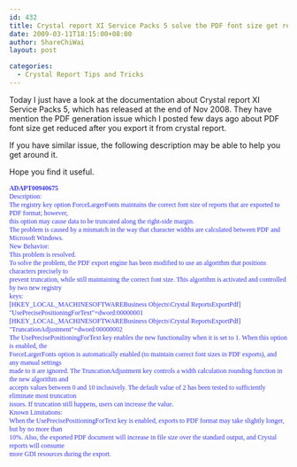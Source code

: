 ```yaml
---
id: 432
title: Crystal report XI Service Packs 5 solve the PDF font size get reduced/smaller issue
date: 2009-03-11T18:15:00+08:00
author: ShareChiWai
layout: post

categories:
  - Crystal Report Tips and Tricks
---
```


Today I just have a look at the documentation about Crystal report XI Service Packs 5, which has released at the end of Nov 2008.
They have mention the PDF generation issue which I posted few days ago about PDF font size get reduced after you export it from crystal report.

If you have similar issue, the following description may be able to help you get around it.

Hope you find it useful.

<span style="font-family:verdana;color:rgb(51,51,255);font-size:85%;"><span style="font-weight:bold;">ADAPT00940675</span><br />Description:<br />The registry key option ForceLargerFonts maintains the correct font size of reports that are exported to PDF format; however,<br />this option may cause data to be truncated along the right-side margin.<br />The problem is caused by a mismatch in the way that character widths are calculated between PDF and Microsoft Windows.<br />New Behavior:<br />This problem is resolved.<br />To solve the problem, the PDF export engine has been modified to use an algorithm that positions characters precisely to<br />prevent truncation, while still maintaining the correct font size. This algorithm is activated and controlled by two new registry<br />keys:<br />[HKEY_LOCAL_MACHINESOFTWAREBusiness Objects\Crystal ReportsExportPdf]<br />"UsePrecisePositioningForText"=dword:00000001<br />[HKEY_LOCAL_MACHINESOFTWAREBusiness Objects\Crystal ReportsExportPdf]<br />"TruncationAdjustment"=dword:00000002<br />The UsePrecisePositioningForText key enables the new functionality when it is set to 1. When this option is enabled, the<br />ForceLargerFonts option is automatically enabled (to maintain correct font sizes in PDF exports), and any manual settings<br />made to it are ignored. The TruncationAdjustment key controls a width calculation rounding function in the new algorithm and<br />accepts values between 0 and 10 inclusively. The default value of 2 has been tested to sufficiently eliminate most truncation<br />issues. If truncation still happens, users can increase the value.<br />Known Limitations:<br />When the UsePrecisePositioningForText key is enabled, exports to PDF format may take slightly longer, but by no more than<br />10%. Also, the exported PDF document will increase in file size over the standard output, and Crystal reports will consume<br />more GDI resources during the export.</span>
